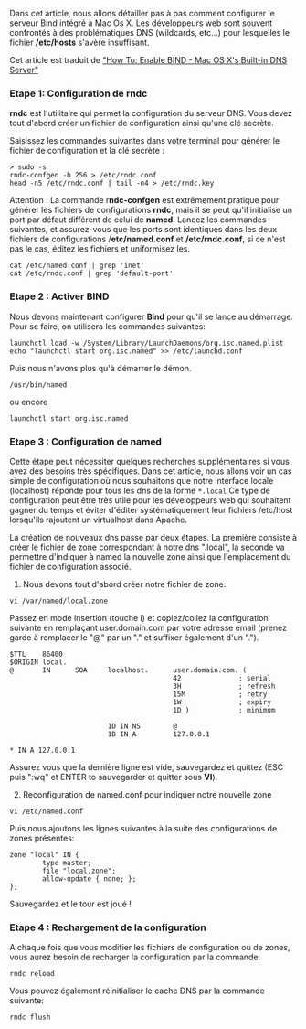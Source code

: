 Dans cet article, nous allons détailler pas à pas comment configurer le serveur Bind intégré à Mac Os X.
Les développeurs web sont souvent confrontés à des problématiques DNS (wildcards, etc...) pour lesquelles le fichier **/etc/hosts** s'avère insuffisant.

Cet article est traduit de <a href="http://www.macshadows.com/kb/index.php?title=How_To:_Enable_BIND_-_Mac_OS_X's_Built-in_DNS_Server" target="_blank">"How To: Enable BIND - Mac OS X's Built-in DNS Server"</a>

### Etape 1: Configuration de rndc

**rndc** est l'utilitaire qui permet la configuration du serveur DNS. Vous devez tout d'abord créer un fichier de configuration ainsi qu'une clé secrète.

Saisissez les commandes suivantes dans votre terminal pour générer le fichier de configuration et la clé secrète :

```
> sudo -s
rndc-confgen -b 256 > /etc/rndc.conf
head -n5 /etc/rndc.conf | tail -n4 > /etc/rndc.key
```

Attention : La commande r**ndc-confgen** est extrêmement pratique pour générer les fichiers de configurations **rndc**, mais il se peut qu'il initialise un port par défaut différent de celui de **named**.
Lancez les commandes suivantes, et assurez-vous que les ports sont identiques dans les deux fichiers de configurations /**etc/named.conf** et **/etc/rndc.conf**, si ce n'est pas le cas, éditez les fichiers et uniformisez les.

```
cat /etc/named.conf | grep 'inet'
cat /etc/rndc.conf | grep 'default-port'
```

### Etape 2 : Activer BIND

Nous devons maintenant configurer **Bind** pour qu'il se lance au démarrage. Pour se faire, on utilisera les commandes suivantes:

```
launchctl load -w /System/Library/LaunchDaemons/org.isc.named.plist
echo "launchctl start org.isc.named" >> /etc/launchd.conf
```

Puis nous n'avons plus qu'à démarrer le démon.

```
/usr/bin/named
```

ou encore

```
launchctl start org.isc.named
```

### Etape 3 : Configuration de named<br />

Cette étape peut nécessiter quelques recherches supplémentaires si vous avez des besoins très spécifiques.
Dans cet article, nous allons voir un cas simple de configuration où nous souhaitons que notre interface locale (localhost) réponde pour tous les dns de la forme `*.local`
Ce type de configuration peut être très utile pour les développeurs web qui souhaitent gagner du temps et éviter d'éditer systématiquement leur fichiers /etc/host lorsqu'ils rajoutent un virtualhost dans Apache.

La création de nouveaux dns passe par deux étapes. La première consiste à créer le fichier de zone correspondant à notre dns ".local", la seconde va permettre d'indiquer à named la nouvelle zone ainsi que l'emplacement du fichier de configuration associé.

1) Nous devons tout d'abord créer notre fichier de zone.

```
vi /var/named/local.zone
```

Passez en mode insertion (touche i) et copiez/collez la configuration suivante en remplaçant user.domain.com par votre adresse email (prenez garde à remplacer le "@" par un "." et suffixer également d'un ".").

```
$TTL    86400
$ORIGIN local.
@       IN      SOA     localhost.      user.domain.com. (
                                        42              ; serial
                                        3H              ; refresh
                                        15M             ; retry
                                        1W              ; expiry
                                        1D )            ; minimum

                        1D IN NS        @
                        1D IN A         127.0.0.1

* IN A 127.0.0.1
```

Assurez vous que la dernière ligne est vide, sauvegardez et quittez (ESC puis ":wq" et ENTER to sauvegarder et quitter sous **VI**).

2) Reconfiguration de named.conf pour indiquer notre nouvelle zone

```
vi /etc/named.conf
```

Puis nous ajoutons les lignes suivantes à la suite des configurations de zones présentes:

```
zone "local" IN {
        type master;
        file "local.zone";
        allow-update { none; };
};
```

Sauvegardez et le tour est joué !

### Etape 4 : Rechargement de la configuration

A chaque fois que vous modifier les fichiers de configuration ou de zones, vous aurez besoin de recharger la configuration par la commande:

```
rndc reload
```

Vous pouvez également réinitialiser le cache DNS par la commande suivante:

```
rndc flush
```